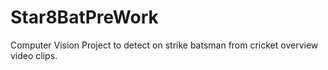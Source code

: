 # Star8BatPreWork

Computer Vision Project to detect on strike batsman from cricket overview video clips.
